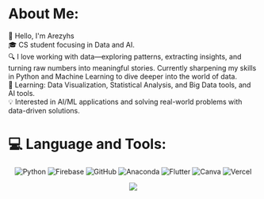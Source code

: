 

# About Me:
👋 Hello, I'm Arezyhs<br>
🎓 CS student focusing in Data and AI.<br>
🔍 I love working with data—exploring patterns, extracting insights, and turning raw numbers into meaningful stories. Currently sharpening my skills in Python and Machine Learning to dive deeper into the world of data.<br>
🌱 Learning: Data Visualization, Statistical Analysis, and Big Data tools, and AI tools.<br>
💡 Interested in AI/ML applications and solving real-world problems with data-driven solutions.<br>

# 💻 Language and Tools:
<div align="center">

![Python](https://img.shields.io/badge/python-3670A0?style=for-the-badge&logo=python&logoColor=ffdd54) ![Firebase](https://img.shields.io/badge/firebase-a08021?style=for-the-badge&logo=firebase&logoColor=ffcd34) ![GitHub](https://img.shields.io/badge/github-%23121011.svg?style=for-the-badge&logo=github&logoColor=white) ![Anaconda](https://img.shields.io/badge/Anaconda-%2344A833.svg?style=for-the-badge&logo=anaconda&logoColor=white) ![Flutter](https://img.shields.io/badge/Flutter-%2302569B.svg?style=for-the-badge&logo=Flutter&logoColor=white) ![Canva](https://img.shields.io/badge/Canva-%2300C4CC.svg?style=for-the-badge&logo=Canva&logoColor=white) ![Vercel](https://img.shields.io/badge/vercel-%23000000.svg?style=for-the-badge&logo=vercel&logoColor=white)


![](https://github-readme-stats.vercel.app/api/top-langs/?username=arezyhs&theme=dark&hide_border=true&include_all_commits=false&count_private=false&layout=compact)

</div>

<!-- Proudly created with GPRM ( https://gprm.itsvg.in ) -->
